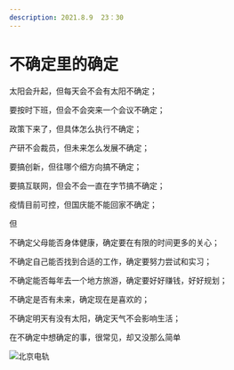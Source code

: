 ```yaml
---
description: 2021.8.9  23：30
---
```


# 不确定里的确定

太阳会升起，但每天会不会有太阳不确定；

要按时下班，但会不会突来一个会议不确定；

政策下来了，但具体怎么执行不确定；

产研不会裁员，但未来怎么发展不确定；

要搞创新，但往哪个细方向搞不确定；

要搞互联网，但会不会一直在字节搞不确定；

疫情目前可控，但国庆能不能回家不确定；

但

不确定父母能否身体健康，确定要在有限的时间更多的关心；

不确定自己能否找到合适的工作，确定要努力尝试和实习；

不确定能否每年去一个地方旅游，确定要好好赚钱，好好规划；

不确定是否有未来，确定现在是喜欢的；

不确定明天有没有太阳，确定天气不会影响生活；

在不确定中想确定的事，很常见，却又没那么简单

![&#x5317;&#x4EAC;&#x7535;&#x8F68;](../.gitbook/assets/img_5676.jpg)



